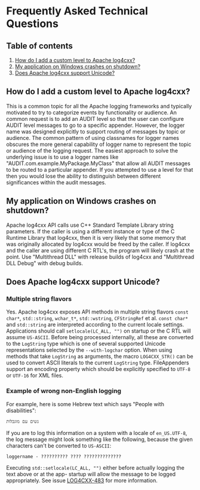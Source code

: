 <!--
 Licensed to the Apache Software Foundation (ASF) under one or more
 contributor license agreements.  See the NOTICE file distributed with
 this work for additional information regarding copyright ownership.
 The ASF licenses this file to You under the Apache License, Version 2.0
 (the "License"); you may not use this file except in compliance with
 the License.  You may obtain a copy of the License at

	http://www.apache.org/licenses/LICENSE-2.0

 Unless required by applicable law or agreed to in writing, software
 distributed under the License is distributed on an "AS IS" BASIS,
 WITHOUT WARRANTIES OR CONDITIONS OF ANY KIND, either express or implied.
 See the License for the specific language governing permissions and
 limitations under the License.
-->

# Frequently Asked Technical Questions
## <a name="table_of_contents"></a>Table of contents

<ol>
	<li><a href="#custom_levels">How do I add a custom level to Apache log4cxx?</a></li>
	<li><a href="#msvc_crash">My application on Windows crashes on shutdown?</a></li>
	<li><a href="#unicode_supported">Does Apache log4cxx support Unicode?</a></li>
</ol>

## <a name="custom_levels"></a>How do I add a custom level to Apache log4cxx?

This is a common topic for all the Apache logging frameworks and typically motivated to try to
categorize events by functionality or audience.  An common request is to add an AUDIT level so that
the user can configure AUDIT level messages to go to a specific appender. However, the logger name
was designed explicitly to support routing of messages by topic or audience. The common pattern of
using classnames for logger names obscures the more general capability of logger name to represent
the topic or audience of the logging request. The easiest approach to solve the underlying issue is
to use a logger names like "AUDIT.com.example.MyPackage.MyClass" that allow all AUDIT messages to be
routed to a particular appender. If you attempted to use a level for that then you would lose the
ability to distinguish between different significances within the audit messages.

## <a name="msvc_crash"></a>My application on Windows crashes on shutdown?

Apache log4cxx API calls use C++ Standard Template Library string parameters. If the caller is using
a different instance or type of the C Runtime Library that log4cxx, then it is very likely that some
memory that was originally allocated by log4cxx would be freed by the caller. If log4cxx and the
caller are using different C RTL's, the program will likely crash at the point. Use "Multithread
DLL" with release builds of log4cxx and "Multithread DLL Debug" with debug builds.

## <a name="unicode_supported"></a>Does Apache log4cxx support Unicode?
### Multiple string flavors

Yes. Apache log4cxx exposes API methods in multiple string flavors `const char*`, `std::string`,
`wchar_t*`, `std::wstring`, `CFStringRef` et al. `const char*` and `std::string` are interpreted
according to the current locale settings. Applications should call `setlocale(LC_ALL, "")` on
startup or the C RTL will assume `US-ASCII`. Before being processed internally, all these are
converted to the `LogString` type which is one of several supported Unicode representations selected
by the `--with-logchar` option. When using methods that take `LogString` as arguments, the macro
`LOG4CXX_STR()` can be used to convert ASCII literals to the current `LogString` type. FileAppenders
support an encoding property which should be explicitly specified to `UTF-8` or `UTF-16` for XML
files.

### Example of wrong non-English logging

For example, here is some Hebrew text which says "People with disabilities":

	נשים עם מוגבלות

If you are to log this information on a system with a locale of `en_US.UTF-8`, the log message might
look something like the following, because the given characters can't be converted to `US-ASCII`:

```
loggername - ?????????? ???? ??????????????
```

Executing `std::setlocale(LC_ALL, "")` either before actually logging the text above or at the app-
startup will allow the message to be logged appropriately. See issue [LOG4CXX-483][1] for more
information.

[1]:https://issues.apache.org/jira/browse/LOGCXX-483
